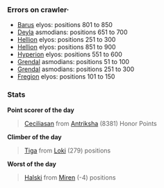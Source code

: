### Errors on crawler·
- [Barus](/#/ranking/Barus) elyos: positions 801 to 850
- [Deyla](/#/ranking/Deyla) asmodians: positions 651 to 700
- [Hellion](/#/ranking/Hellion) elyos: positions 251 to 300
- [Hellion](/#/ranking/Hellion) elyos: positions 851 to 900
- [Hyperion](/#/ranking/Hyperion) elyos: positions 551 to 600
- [Grendal](/#/ranking/Grendal) asmodians: positions 51 to 100
- [Grendal](/#/ranking/Grendal) asmodians: positions 251 to 300
- [Fregion](/#/ranking/Fregion) elyos: positions 101 to 150


### Stats

**Point scorer of the day**
>[Ceciliasan](/#/character/Antriksha/608527) from [Antriksha](/#/ranking/Antriksha)  (8381) Honor Points


**Climber of the day**
>[Tiga](/#/character/Loki/220677) from [Loki](/#/ranking/Loki)  (279) positions


**Worst of the day**
>[Halski](/#/character/Miren/56336) from [Miren](/#/ranking/Miren)  (-4) positions


